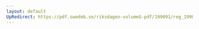 ```yaml
---
layout: default
UpRedirect: https://pdf.swedeb.se/riksdagen-volumeG-pdf/199091/reg_199091/reg_199091_0126.pdf
---
```


